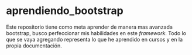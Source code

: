 # aprendiendo_bootstrap

Este repositorio tiene como meta aprender de manera mas avanzada bootstrap, busco perfeccionar mis habilidades en este *framework*. Todo lo que se vaya agregando representa lo que he aprendido en cursos y en la propia documentación.

